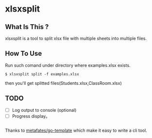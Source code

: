 # xlsxsplit

## What Is This ?

xlsxsplit is a tool to split xlsx file with multiple sheets into multiple files.

## How To Use

Run such comand under directory where examples.xlsx exists.
```
$ xlsxsplit split -f examples.xlsx
```
then you'll get splitted files(Students.xlsx,ClassRoom.xlsx)


## TODO

- [ ] Log output to console (optional)
- [ ] Progress display。

## 

Thanks to [metafates/go-template](https://github.com/metafates/go-template) which make it easy to write a cli tool.
